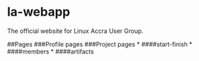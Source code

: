 # la-webapp
The official website for Linux Accra User Group.

##Pages
###Profile pages
###Project pages
   \* ####start-finish
   \* ####members
   \* ####artifacts
